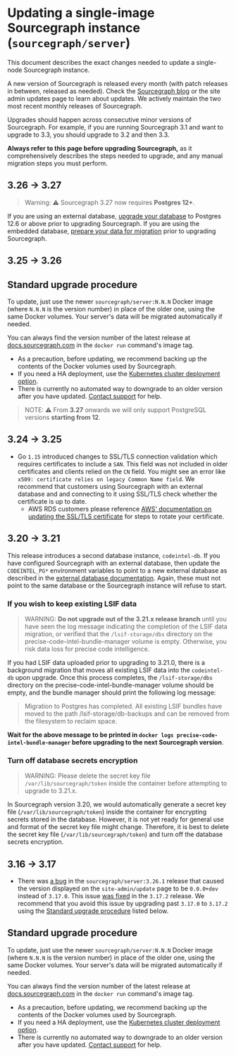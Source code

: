 # Updating a single-image Sourcegraph instance (`sourcegraph/server`)

This document describes the exact changes needed to update a single-node Sourcegraph instance.

A new version of Sourcegraph is released every month (with patch releases in between, released as needed). Check the [Sourcegraph blog](https://about.sourcegraph.com/blog) or the site admin updates page to learn about updates. We actively maintain the two most recent monthly releases of Sourcegraph.

Upgrades should happen across consecutive minor versions of Sourcegraph. For example, if you are running Sourcegraph 3.1 and want to upgrade to 3.3, you should upgrade to 3.2 and then 3.3.

**Always refer to this page before upgrading Sourcegraph,** as it comprehensively describes the steps needed to upgrade, and any manual migration steps you must perform.

## 3.26 -> 3.27

> Warning: ⚠️ Sourcegraph 3.27 now requires **Postgres 12+**.

If you are using an external database, [upgrade your database](https://docs.sourcegraph.com/admin/postgres#upgrading-external-postgresql-instances) to Postgres 12.6 or above prior to upgrading Sourcegraph. If you are using the embedded database, [prepare your data for migration](https://docs.sourcegraph.com/admin/postgres#upgrading-single-node-docker-deployments)  prior to upgrading Sourcegraph.

## 3.25 -> 3.26

## Standard upgrade procedure

To update, just use the newer `sourcegraph/server:N.N.N` Docker image (where `N.N.N` is the version number) in place of the older one, using the same Docker volumes. Your server's data will be migrated automatically if needed.

You can always find the version number of the latest release at [docs.sourcegraph.com](https://docs.sourcegraph.com) in the `docker run` command's image tag.

- As a precaution, before updating, we recommend backing up the contents of the Docker volumes used by Sourcegraph.
- If you need a HA deployment, use the [Kubernetes cluster deployment option](https://github.com/sourcegraph/deploy-sourcegraph).
- There is currently no automated way to downgrade to an older version after you have updated. [Contact support](https://about.sourcegraph.com/contact) for help.


> NOTE: ⚠️ From **3.27** onwards we will only support PostgreSQL versions **starting from 12**.

## 3.24 -> 3.25

- Go `1.15` introduced changes to SSL/TLS connection validation which requires certificates to include a `SAN`. This field was not included in older certificates and clients relied on the `CN` field. You might see an error like `x509: certificate relies on legacy Common Name field`. We recommend that customers using Sourcegraph with an external database and and connecting to it using SSL/TLS check whether the certificate is up to date.
  - AWS RDS customers please reference [AWS' documentation on updating the SSL/TLS certificate](https://docs.aws.amazon.com/AmazonRDS/latest/UserGuide/UsingWithRDS.SSL-certificate-rotation.html) for steps to rotate your certificate.

## 3.20 -> 3.21

This release introduces a second database instance, `codeintel-db`. If you have configured Sourcegraph with an external database, then update the `CODEINTEL_PG*` environment variables to point to a new external database as described in the [external database documentation](../external_services/postgres.md). Again, these must not point to the same database or the Sourcegraph instance will refuse to start.

### If you wish to keep existing LSIF data

> WARNING: **Do not upgrade out of the 3.21.x release branch** until you have seen the log message indicating the completion of the LSIF data migration, or verified that the `/lsif-storage/dbs` directory on the precise-code-intel-bundle-manager volume is empty. Otherwise, you risk data loss for precise code intelligence.

If you had LSIF data uploaded prior to upgrading to 3.21.0, there is a background migration that moves all existing LSIF data into the `codeintel-db` upon upgrade. Once this process completes, the `/lsif-storage/dbs` directory on the precise-code-intel-bundle-manager volume should be empty, and the bundle manager should print the following log message:

> Migration to Postgres has completed. All existing LSIF bundles have moved to the path /lsif-storage/db-backups and can be removed from the filesystem to reclaim space.

**Wait for the above message to be printed in `docker logs precise-code-intel-bundle-manager` before upgrading to the next Sourcegraph version**.

### Turn off database secrets encryption

> WARNING: Please delete the secret key file `/var/lib/sourcegraph/token` inside the container before attempting to upgrade to 3.21.x.

In Sourcegraph version 3.20, we would automatically generate a secret key file (`/var/lib/sourcegraph/token`) inside the container for encrypting secrets stored in the database. However, it is not yet ready for general use and format of the secret key file might change. Therefore, it is best to delete the secret key file (`/var/lib/sourcegraph/token`) and turn off the database secrets encryption.

## 3.16 -> 3.17

- There was [a bug](https://github.com/sourcegraph/sourcegraph/issues/11618) in the `sourcegraph/server:3.26.1` release that caused the version displayed on the `site-admin/update` page to be `0.0.0+dev` instead of `3.17.0`. This issue [was fixed](https://github.com/sourcegraph/sourcegraph/pull/11633) in the `3.17.2` release. We recommend that you avoid this issue by upgrading past `3.17.0` to `3.17.2` using the [Standard upgrade procedure](#Standard-upgrade-procedure) listed below.

## Standard upgrade procedure

To update, just use the newer `sourcegraph/server:N.N.N` Docker image (where `N.N.N` is the version number) in place of the older one, using the same Docker volumes. Your server's data will be migrated automatically if needed.

You can always find the version number of the latest release at [docs.sourcegraph.com](https://docs.sourcegraph.com) in the `docker run` command's image tag.

- As a precaution, before updating, we recommend backing up the contents of the Docker volumes used by Sourcegraph.
- If you need a HA deployment, use the [Kubernetes cluster deployment option](https://github.com/sourcegraph/deploy-sourcegraph).
- There is currently no automated way to downgrade to an older version after you have updated. [Contact support](https://about.sourcegraph.com/contact) for help.
